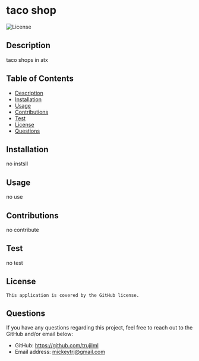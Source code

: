 
  # taco shop

  ![License](http://img.shields.io/badge/license-GitHub-blue.svg)

  ## Description
  taco shops in atx

  ## Table of Contents
  - [Description](#Description)
  - [Installation](#Installation)
  - [Usage](#Usage)
  - [Contributions](#Contributions)
  - [Test](#Test)
  - [License](#License)
  - [Questions](#Questions)

  ## Installation
  no instsll

  ## Usage
  no use

  ## Contributions
  no contribute

  ## Test
  no test

  ## License
    
    This application is covered by the GitHub license.

  ## Questions
  If you have any questions regarding this project, feel free to reach out to the GitHub and/or email below:

  - GitHub: https://github.com/trujilml
  - Email address: mickeytrj@gmail.com

